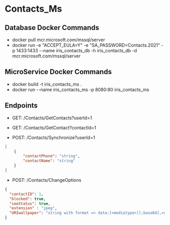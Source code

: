 # Contacts_Ms

## Database Docker Commands
- docker pull mcr.microsoft.com/mssql/server
- docker run -e "ACCEPT_EULA=Y" -e "SA_PASSWORD=Contacts.2021" -p 1433:1433 --name iris_contacts_db -h iris_contacts_db -d mcr.microsoft.com/mssql/server

## MicroService Docker Commands
- docker build -t iris_contacts_ms .
- docker run --name iris_contacts_ms -p 8080:80 iris_contacts_ms

## Endpoints

- GET: /Contacts/GetContacts?userId=1

- GET: /Contacts/GetContact?contactId=1

- POST: /Contacts/Synchronize?userId=1
```json
[
    {
        "contactPhone": "string",
        "contactName": "string"
    }
]
```

- POST: /Contacts/ChangeOptions
```json
{
  "contactID": 1,
  "blocked": true,
  "seeStatus": true,
  "extension" : "jpeg",
  "URIwallpaper": "string with format => data:[<mediatype>][;base64],<data> => data:image/jpeg;base64,/9j/4AAQSkZJRgABAQEASABIAAD/"
}
```
